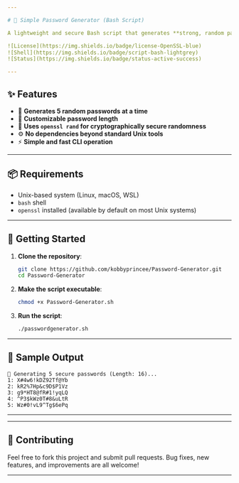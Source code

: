 ```yaml
---

# 🔐 Simple Password Generator (Bash Script)

A lightweight and secure Bash script that generates **strong, random passwords** using OpenSSL's cryptographically secure random number generator.

![License](https://img.shields.io/badge/license-OpenSSL-blue)  
![Shell](https://img.shields.io/badge/script-bash-lightgrey)  
![Status](https://img.shields.io/badge/status-active-success)

---
```


## ✨ Features

- 🔁 **Generates 5 random passwords at a time**
- 🔢 **Customizable password length**
- 🔐 **Uses `openssl rand` for cryptographically secure randomness**
- ⚙️ **No dependencies beyond standard Unix tools**
- ⚡ **Simple and fast CLI operation**

---

## 📦 Requirements

- Unix-based system (Linux, macOS, WSL)
- `bash` shell
- `openssl` installed (available by default on most Unix systems)

---

## 🚀 Getting Started

1. **Clone the repository**:

   ```bash
   git clone https://github.com/kobbyprincee/Password-Generator.git
   cd Password-Generator
   ```

2. **Make the script executable**:

   ```bash
   chmod +x Password-Generator.sh
   ```

3. **Run the script**:

   ```bash
   ./passwordgenerator.sh
   ```

---

## 🧪 Sample Output

```
🔐 Generating 5 secure passwords (Length: 16)...
1: X#4w6!kDZ92Tf@Yb
2: kR2%7Hp&c9D$P1Vz
3: g9*HT8@fR#1!yqLQ
4: ^P3$kWz0T#8&uLtR
5: Wz#0!vL9^Tg$6ePq
```

---



---

## 🤝 Contributing

Feel free to fork this project and submit pull requests. Bug fixes, new features, and improvements are all welcome!

---

